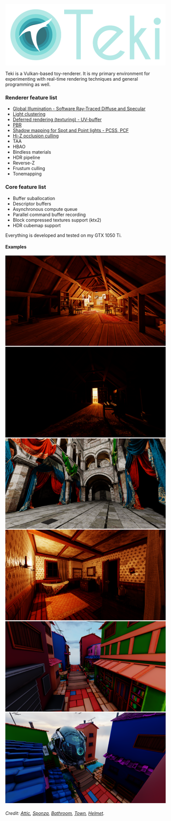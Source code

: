 ![](docs/images/banner.png)

Teki is a Vulkan-based toy-renderer. It is my primary environment for experimenting with real-time rendering techniques and general programming as well.

### Renderer feature list

* [Global Illumination - Software Ray-Traced Diffuse and Specular](docs/gi.md)
* [Light clustering](docs/clustering.md)
* [Deferred rendering (texturing) - UV-buffer](docs/deferred.md)
* [PBR](docs/pbr.md)
* [Shadow mapping for Spot and Point lights - PCSS, PCF](docs/shadows.md)
* [Hi-Z occlusion culling](docs/occlusion_culling.md)
* TAA
* HBAO
* Bindless materials
* HDR pipeline
* Reverse-Z
* Frustum culling
* Tonemapping

### Core feature list

* Buffer suballocation
* Descriptor buffers
* Asynchronous compute queue
* Parallel command buffer recording
* Block compressed textures support (ktx2)
* HDR cubemap support
   
Everything is developed and tested on my GTX 1050 Ti.

#### Examples  

![](docs/images/attic1.png)
![](docs/images/attic2.png)
![](docs/images/sponza_example.png)
![](docs/images/bathroom.png)
![](docs/images/town.png)
![](docs/images/helmet_town.png)

###### Credit: [Attic](https://sketchfab.com/3d-models/the-attic-environment-9b97eaaa74fc409a9344509af68f0590), [Sponza](https://www.intel.com/content/www/us/en/developer/topic-technology/graphics-research/samples.html), [Bathroom](https://sketchfab.com/3d-models/the-bathroom-free-d5e5035dda434b8d9beaa7271f1c85fc), [Town](https://sketchfab.com/3d-models/stylized-little-japanese-town-street-200fc33b8a2b4da98e71590feeb255a8), [Helmet](https://github.com/KhronosGroup/glTF-Sample-Assets/tree/main/Models/DamagedHelmet).
